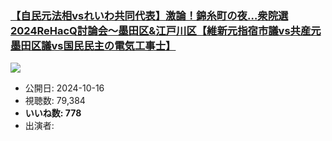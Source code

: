 ### [【自民元法相vsれいわ共同代表】激論！錦糸町の夜…衆院選2024ReHacQ討論会〜墨田区&江戸川区【維新元指宿市議vs共産元墨田区議vs国民民主の電気工事士】](https://www.youtube.com/watch?v=164fMJExYKw)
[![](https://img.youtube.com/vi/164fMJExYKw/sddefault.jpg)](https://www.youtube.com/watch?v=164fMJExYKw)
-   公開日: 2024-10-16
-   視聴数: 79,384
-   **いいね数: 778**
-   出演者: 
